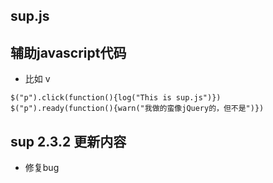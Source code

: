## sup.js
## 辅助javascript代码

 - 比如 v
```
$("p").click(function(){log("This is sup.js")})
$("p").ready(function(){warn("我做的蛮像jQuery的，但不是")})
```
## sup 2.3.2 更新内容

 - 修复bug
